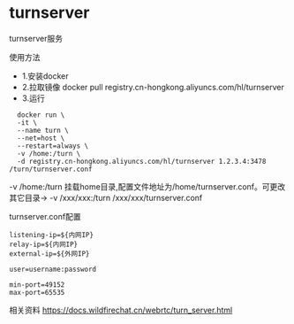 # turnserver
turnserver服务

使用方法
* 1.安装docker <br>
* 2.拉取镜像 docker pull registry.cn-hongkong.aliyuncs.com/hl/turnserver <br>
* 3.运行 <br>

```
  docker run \
  -it \
  --name turn \
  --net=host \
  --restart=always \
  -v /home:/turn \
  -d registry.cn-hongkong.aliyuncs.com/hl/turnserver 1.2.3.4:3478 /turn/turnserver.conf
```

-v /home:/turn 挂载home目录,配置文件地址为/home/turnserver.conf。可更改其它目录-> -v /xxx/xxx:/turn   /xxx/xxx/turnserver.conf

turnserver.conf配置
```
listening-ip=${内网IP}
relay-ip=${内网IP}
external-ip=${外网IP}

user=username:password

min-port=49152
max-port=65535
```

相关资料
https://docs.wildfirechat.cn/webrtc/turn_server.html <br>
